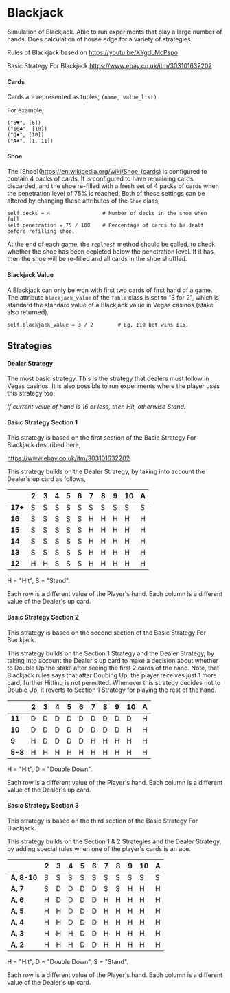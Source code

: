 # Blackjack
Simulation of Blackjack. Able to run experiments that play a large number of hands. Does calculation of house edge for a variety of strategies.

Rules of Blackjack based on https://youtu.be/XYgdLMcPspo

Basic Strategy For Blackjack https://www.ebay.co.uk/itm/303101632202

#### Cards

Cards are represented as tuples, `(name, value_list)`

For example,

~~~
("6♥", [6])
("10♣", [10])
("Q♦", [10])
("A♠", [1, 11])
~~~
#### Shoe

The [Shoe](https://en.wikipedia.org/wiki/Shoe_(cards) is configured to contain 4 packs of cards. It is configured to have remaining cards discarded, and the shoe re-filled with a fresh set of 4 packs of cards when the penetration level of 75% is reached. Both of these settings can be altered by changing these attributes of the `Shoe` class,

~~~
self.decks = 4                 # Number of decks in the shoe when full.
self.penetration = 75 / 100    # Percentage of cards to be dealt before refilling shoe.
~~~

At the end of each game, the `replnesh` method should be called, to check whether the shoe has been depleted below the penetration level. If it has, then the shoe will be re-filled and all cards in the shoe shuffled.

#### Blackjack Value

A Blackjack can only be won with first two cards of first hand of a game. The attribute `blackjack_value` of the `Table` class is set to "3 for 2", which is standard the standard value of a Blackjack value in Vegas casinos (stake also returned). 
~~~
self.blackjack_value = 3 / 2        # Eg. £10 bet wins £15.
~~~

## Strategies
#### Dealer Strategy
The most basic strategy. This is the strategy that dealers must follow in Vegas casinos. It is also possible to run experiments where the player uses this strategy too.

_If current value of hand is 16 or less, then Hit, otherwise Stand._

#### Basic Strategy Section 1

This strategy is based on the first section of the Basic Strategy For Blackjack described here,

https://www.ebay.co.uk/itm/303101632202

This strategy builds on the Dealer Strategy, by taking into account the Dealer's up card as follows,

|     | 2 | 3 | 4 | 5 | 6 | 7 | 8 | 9 | 10 | A |
|-----|---|---|---|---|---|---|---|---|----|---|
| **17+** | S | S | S | S | S | S | S | S | S  | S |
| **16**  | S | S | S | S | S | H | H | H | H  | H |
| **15**  | S | S | S | S | S | H | H | H | H  | H |
| **14**  | S | S | S | S | S | H | H | H | H  | H |
| **13**  | S | S | S | S | S | H | H | H | H  | H |
| **12**  | H | H | S | S | S | H | H | H | H  | H |

H = "Hit", S = "Stand".

Each row is a different value of the Player's hand. Each column is a different value of the Dealer's up card.


#### Basic Strategy Section 2

This strategy is based on the second section of the Basic Strategy For Blackjack.

This strategy builds on the Section 1 Strategy and the Dealer Strategy, by taking into account the Dealer's up card to make a decision about whether to Double Up the stake after seeing the first 2 cards of the hand. Note, that Blackjack rules says that after Doubing Up, the player receives just 1 more card; further Hitting is not permitted. Whenever this strategy decides not to Double Up, it reverts to Section 1 Strategy for playing the rest of the hand.

|     | 2 | 3 | 4 | 5 | 6 | 7 | 8 | 9 | 10 | A |
|-----|---|---|---|---|---|---|---|---|----|---|
| **11** | D | D | D | D | D | D | D | D | D  | H |
| **10**  | D | D | D | D | D | D | D | D | H  | H |
| **9**  | H | D | D | D | D | H | H | H | H  | H |
| **5-8**  | H | H | H | H | H | H | H | H | H  | H |

H = "Hit", D = "Double Down".

Each row is a different value of the Player's hand. Each column is a different value of the Dealer's up card.

#### Basic Strategy Section 3

This strategy is based on the third section of the Basic Strategy For Blackjack.

This strategy builds on the Section 1 & 2 Strategies and the Dealer Strategy, by adding special rules when one of the player's cards is an ace. 

|     | 2 | 3 | 4 | 5 | 6 | 7 | 8 | 9 | 10 | A |
|-----|---|---|---|---|---|---|---|---|----|---|
| **A, 8-10** | S | S | S | S | S | S | S | S | S  | S |
| **A, 7**  | S | D | D | D | D | S | S | H | H  | H |
| **A, 6**  | H | D | D | D | D | H | H | H | H  | H |
| **A, 5**  | H | H | D | D | D | H | H | H | H  | H |
| **A, 4**  | H | H | D | D | D | H | H | H | H  | H |
| **A, 3**  | H | H | H | D | D | H | H | H | H  | H |
| **A, 2**  | H | H | H | D | D | H | H | H | H  | H |

H = "Hit", D = "Double Down", S = "Stand".

Each row is a different value of the Player's hand. Each column is a different value of the Dealer's up card.